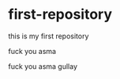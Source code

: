 # first-repository
this is my first repository
<br>
<p>fuck you asma</p>
<p>fuck you asma gullay</p>
